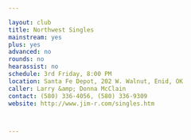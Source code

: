 ```yaml
---

layout: club
title: Northwest Singles
mainstream: yes
plus: yes
advanced: no
rounds: no
hearassist: no
schedule: 3rd Friday, 8:00 PM
location: Santa Fe Depot, 202 W. Walnut, Enid, OK
caller: Larry &amp; Donna McClain
contact: (580) 336-4056, (580) 336-9309
website: http://www.jim-r.com/singles.htm



---
```


